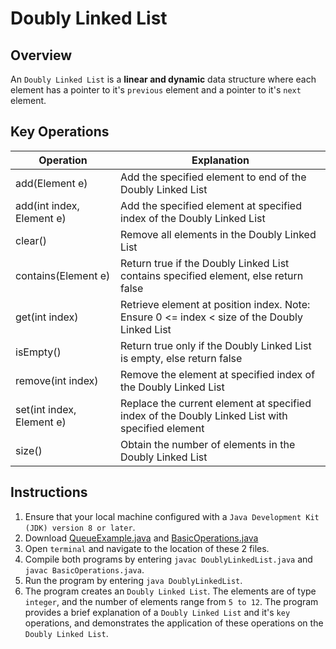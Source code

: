 # Doubly Linked List

## Overview
An `Doubly Linked List` is a **linear and dynamic** data structure where each element has a pointer to it's `previous` element and a pointer to it's `next` element. 

## Key Operations
| Operation                 | Explanation                                                                                     |
|---------------------------|-------------------------------------------------------------------------------------------------|
| add(Element e)            | Add the specified element to end of the Doubly Linked List                                      |
| add(int index, Element e) | Add the specified element at specified index of the Doubly Linked List                          |
| clear()                   | Remove all elements in the Doubly Linked List                                                   |
| contains(Element e)       | Return true if the Doubly Linked List contains specified element, else return false             |
| get(int index)            | Retrieve element at position index. Note: Ensure 0 <= index < size of the Doubly Linked List    |
| isEmpty()                 | Return true only if the Doubly Linked List is empty, else return false                          |
| remove(int index)         | Remove the element at specified index of the Doubly Linked List                                 |
| set(int index, Element e) | Replace the current element at specified index of the Doubly Linked List with specified element |
| size()                    | Obtain the number of elements in the Doubly Linked List                                         |

## Instructions
1. Ensure that your local machine configured with a `Java Development Kit (JDK) version 8 or later`.
2. Download [QueueExample.java](https://github.com/shumarb/learning/tree/main/data-structures/code/DoublyLinkedList.java) and [BasicOperations.java](https://github.com/shumarb/learning/tree/main/data-structures/code/BasicOperations.java)
3. Open `terminal` and navigate to the location of these 2 files.
4. Compile both programs by entering `javac DoublyLinkedList.java` and `javac BasicOperations.java`.
7. Run the program by entering `java DoublyLinkedList`.
8. The program creates an `Doubly Linked List`. The elements are of type `integer`, and the number of elements range from `5 to 12`. The program provides a brief explanation of a `Doubly Linked List` and it's `key` operations, and demonstrates the application of these operations on the `Doubly Linked List`.